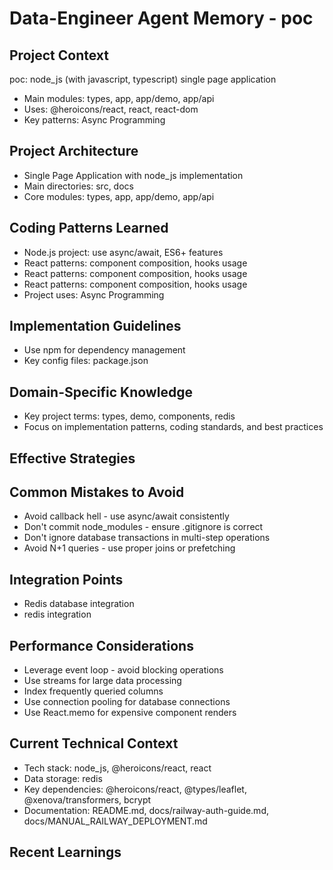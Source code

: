 # Data-Engineer Agent Memory - poc

<!-- MEMORY LIMITS: 8KB max | 10 sections max | 15 items per section -->
<!-- Last Updated: 2025-08-12 13:48:23 | Auto-updated by: data-engineer -->

## Project Context
poc: node_js (with javascript, typescript) single page application
- Main modules: types, app, app/demo, app/api
- Uses: @heroicons/react, react, react-dom
- Key patterns: Async Programming

## Project Architecture
- Single Page Application with node_js implementation
- Main directories: src, docs
- Core modules: types, app, app/demo, app/api

## Coding Patterns Learned
- Node.js project: use async/await, ES6+ features
- React patterns: component composition, hooks usage
- React patterns: component composition, hooks usage
- React patterns: component composition, hooks usage
- Project uses: Async Programming

## Implementation Guidelines
- Use npm for dependency management
- Key config files: package.json

## Domain-Specific Knowledge
<!-- Agent-specific knowledge for poc domain -->
- Key project terms: types, demo, components, redis
- Focus on implementation patterns, coding standards, and best practices

## Effective Strategies
<!-- Successful approaches discovered through experience -->

## Common Mistakes to Avoid
- Avoid callback hell - use async/await consistently
- Don't commit node_modules - ensure .gitignore is correct
- Don't ignore database transactions in multi-step operations
- Avoid N+1 queries - use proper joins or prefetching

## Integration Points
- Redis database integration
- redis integration

## Performance Considerations
- Leverage event loop - avoid blocking operations
- Use streams for large data processing
- Index frequently queried columns
- Use connection pooling for database connections
- Use React.memo for expensive component renders

## Current Technical Context
- Tech stack: node_js, @heroicons/react, react
- Data storage: redis
- Key dependencies: @heroicons/react, @types/leaflet, @xenova/transformers, bcrypt
- Documentation: README.md, docs/railway-auth-guide.md, docs/MANUAL_RAILWAY_DEPLOYMENT.md

## Recent Learnings
<!-- Most recent discoveries and insights -->
